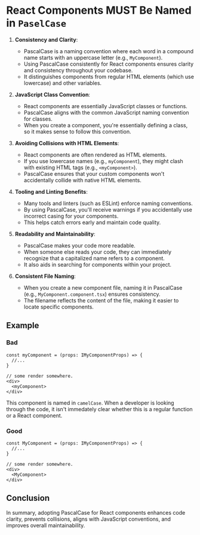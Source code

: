 # React Components MUST Be Named in `PaselCase`

1. **Consistency and Clarity**:
   - PascalCase is a naming convention where each word in a compound name starts with an uppercase letter (e.g., `MyComponent`).
   - Using PascalCase consistently for React components ensures clarity and consistency throughout your codebase.
   - It distinguishes components from regular HTML elements (which use lowercase) and other variables.

2. **JavaScript Class Convention**:
   - React components are essentially JavaScript classes or functions.
   - PascalCase aligns with the common JavaScript naming convention for classes.
   - When you create a component, you're essentially defining a class, so it makes sense to follow this convention.

3. **Avoiding Collisions with HTML Elements**:
   - React components are often rendered as HTML elements.
   - If you use lowercase names (e.g., `myComponent`), they might clash with existing HTML tags (e.g., `<myComponent>`).
   - PascalCase ensures that your custom components won't accidentally collide with native HTML elements.

4. **Tooling and Linting Benefits**:
   - Many tools and linters (such as ESLint) enforce naming conventions.
   - By using PascalCase, you'll receive warnings if you accidentally use incorrect casing for your components.
   - This helps catch errors early and maintain code quality.

5. **Readability and Maintainability**:
   - PascalCase makes your code more readable.
   - When someone else reads your code, they can immediately recognize that a capitalized name refers to a component.
   - It also aids in searching for components within your project.

6. **Consistent File Naming**:
   - When you create a new component file, naming it in PascalCase (e.g., `MyComponent.component.tsx`) ensures consistency.
   - The filename reflects the content of the file, making it easier to locate specific components.

## Example
### Bad
```tsx
const myComponent = (props: IMyComponentProps) => {
  //...
}

// some render somewhere.
<div>
  <myComponent>
</div>

```
This component is named in `camelCase`. When a developer is looking through the code, it isn't immedately clear whether this is a regular function or a React component.

### Good
```tsx
const MyComponent = (props: IMyComponentProps) => {
  //...
}

// some render somewhere.
<div>
  <MyComponent>
</div>
```

## Conclusion
In summary, adopting PascalCase for React components enhances code clarity, prevents collisions, aligns with JavaScript conventions, and improves overall maintainability.
